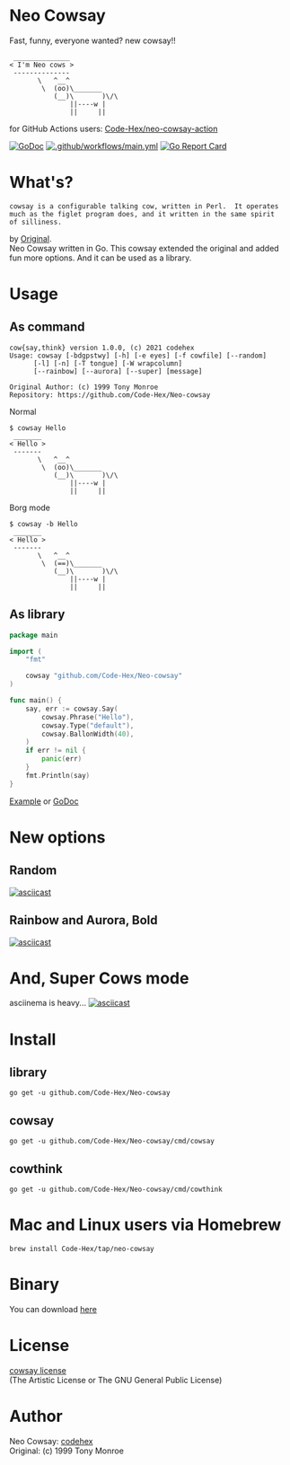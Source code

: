 # Neo Cowsay
Fast, funny, everyone wanted? new cowsay!!
```
 ______________
< I'm Neo cows >
 --------------
       \   ^__^
        \  (oo)\_______
           (__)\       )\/\
               ||----w |
               ||     ||
```

for GitHub Actions users: [Code-Hex/neo-cowsay-action](https://github.com/marketplace/actions/neo-cowsay)

[![GoDoc](https://godoc.org/github.com/Code-Hex/Neo-cowsay?status.svg)](https://godoc.org/github.com/Code-Hex/Neo-cowsay) [![.github/workflows/main.yml](https://github.com/Code-Hex/Neo-cowsay/actions/workflows/main.yml/badge.svg)](https://github.com/Code-Hex/Neo-cowsay/actions/workflows/main.yml) [![Go Report Card](https://goreportcard.com/badge/github.com/Code-Hex/Neo-cowsay)](https://goreportcard.com/report/github.com/Code-Hex/Neo-cowsay)
# What's?
```
cowsay is a configurable talking cow, written in Perl.  It operates
much as the figlet program does, and it written in the same spirit
of silliness.
```  
by [Original](https://github.com/schacon/cowsay).  
Neo Cowsay written in Go. This cowsay extended the original and added fun more options. And it can be used as a library.

# Usage
## As command
```
cow{say,think} version 1.0.0, (c) 2021 codehex
Usage: cowsay [-bdgpstwy] [-h] [-e eyes] [-f cowfile] [--random]
      [-l] [-n] [-T tongue] [-W wrapcolumn]
      [--rainbow] [--aurora] [--super] [message]

Original Author: (c) 1999 Tony Monroe
Repository: https://github.com/Code-Hex/Neo-cowsay
```
Normal
```
$ cowsay Hello
 _______
< Hello >
 -------
       \   ^__^
        \  (oo)\_______
           (__)\       )\/\
               ||----w |
               ||     ||
```
Borg mode
```
$ cowsay -b Hello
 _______
< Hello >
 -------
       \   ^__^
        \  (==)\_______
           (__)\       )\/\
               ||----w |
               ||     ||
```
## As library
```go
package main

import (
	"fmt"

	cowsay "github.com/Code-Hex/Neo-cowsay"
)

func main() {
	say, err := cowsay.Say(
		cowsay.Phrase("Hello"),
		cowsay.Type("default"),
		cowsay.BallonWidth(40),
	)
	if err != nil {
		panic(err)
	}
	fmt.Println(say)
}
```
[Example](https://github.com/Code-Hex/Neo-cowsay/blob/master/eg/main.go) or [GoDoc](https://godoc.org/github.com/Code-Hex/Neo-cowsay)
# New options
## Random
[![asciicast](https://asciinema.org/a/228210.svg)](https://asciinema.org/a/228210)
## Rainbow and Aurora, Bold
[![asciicast](https://asciinema.org/a/228213.svg)](https://asciinema.org/a/228213)
# And, Super Cows mode
asciinema is heavy...
[![asciicast](https://asciinema.org/a/228215.svg)](https://asciinema.org/a/228215)

# Install
## library

    go get -u github.com/Code-Hex/Neo-cowsay

## cowsay

    go get -u github.com/Code-Hex/Neo-cowsay/cmd/cowsay

## cowthink

    go get -u github.com/Code-Hex/Neo-cowsay/cmd/cowthink
    
# Mac and Linux users via Homebrew

    brew install Code-Hex/tap/neo-cowsay

# Binary
You can download [here](https://github.com/Code-Hex/Neo-cowsay/releases)

# License
[cowsay license](https://github.com/Code-Hex/Neo-cowsay/blob/master/LICENSE)  
(The Artistic License or The GNU General Public License)

# Author
Neo Cowsay: [codehex](https://twitter.com/CodeHex)  
Original: (c) 1999 Tony Monroe
